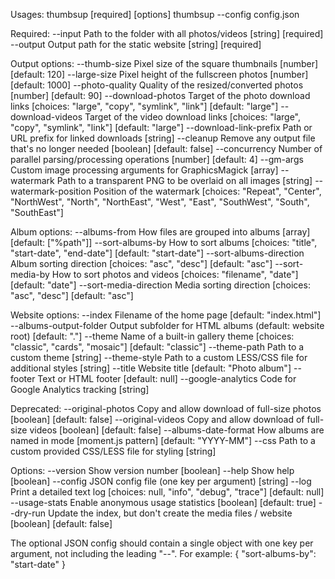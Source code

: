  Usages:
   thumbsup [required] [options]
   thumbsup --config config.json


Required:
  --input   Path to the folder with all photos/videos  [string] [required]
  --output  Output path for the static website  [string] [required]

Output options:
  --thumb-size            Pixel size of the square thumbnails  [number] [default: 120]
  --large-size            Pixel height of the fullscreen photos  [number] [default: 1000]
  --photo-quality         Quality of the resized/converted photos  [number] [default: 90]
  --download-photos       Target of the photo download links  [choices: "large", "copy", "symlink", "link"] [default: "large"]
  --download-videos       Target of the video download links  [choices: "large", "copy", "symlink", "link"] [default: "large"]
  --download-link-prefix  Path or URL prefix for linked downloads  [string]
  --cleanup               Remove any output file that's no longer needed  [boolean] [default: false]
  --concurrency           Number of parallel parsing/processing operations  [number] [default: 4]
  --gm-args               Custom image processing arguments for GraphicsMagick  [array]
  --watermark             Path to a transparent PNG to be overlaid on all images  [string]
  --watermark-position    Position of the watermark  [choices: "Repeat", "Center", "NorthWest", "North", "NorthEast", "West", "East", "SouthWest", "South", "SouthEast"]

Album options:
  --albums-from            How files are grouped into albums  [array] [default: ["%path"]]
  --sort-albums-by         How to sort albums  [choices: "title", "start-date", "end-date"] [default: "start-date"]
  --sort-albums-direction  Album sorting direction  [choices: "asc", "desc"] [default: "asc"]
  --sort-media-by          How to sort photos and videos  [choices: "filename", "date"] [default: "date"]
  --sort-media-direction   Media sorting direction  [choices: "asc", "desc"] [default: "asc"]

Website options:
  --index                 Filename of the home page  [default: "index.html"]
  --albums-output-folder  Output subfolder for HTML albums (default: website root)  [default: "."]
  --theme                 Name of a built-in gallery theme  [choices: "classic", "cards", "mosaic"] [default: "classic"]
  --theme-path            Path to a custom theme  [string]
  --theme-style           Path to a custom LESS/CSS file for additional styles  [string]
  --title                 Website title  [default: "Photo album"]
  --footer                Text or HTML footer  [default: null]
  --google-analytics      Code for Google Analytics tracking  [string]

Deprecated:
  --original-photos     Copy and allow download of full-size photos  [boolean] [default: false]
  --original-videos     Copy and allow download of full-size videos  [boolean] [default: false]
  --albums-date-format  How albums are named in <date> mode [moment.js pattern]  [default: "YYYY-MM"]
  --css                 Path to a custom provided CSS/LESS file for styling  [string]

Options:
  --version      Show version number  [boolean]
  --help         Show help  [boolean]
  --config       JSON config file (one key per argument)  [string]
  --log          Print a detailed text log  [choices: null, "info", "debug", "trace"] [default: null]
  --usage-stats  Enable anonymous usage statistics  [boolean] [default: true]
  --dry-run      Update the index, but don't create the media files / website  [boolean] [default: false]


 The optional JSON config should contain a single object with one key
 per argument, not including the leading "--". For example:
 { "sort-albums-by": "start-date" }
